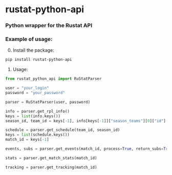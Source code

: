 # rustat-python-api

### Python wrapper for the Rustat API
### Example of usage:
0. Install the package:
```bash
pip install rustat-python-api
```
1. Usage:
```python
from rustat_python_api import RuStatParser

user = "your_login"
password = "your_password"

parser = RuStatParser(user, password)

info = parser.get_rpl_info()
keys = list(info.keys())
season_id, team_id = keys[-1], info[keys[-1]]["season_teams"][0]["id"]

schedule = parser.get_schedule(team_id, season_id)
keys = list(schedule.keys())
match_id = keys[-1]

events, subs = parser.get_events(match_id, process=True, return_subs=True)

stats = parser.get_match_stats(match_id)

tracking = parser.get_tracking(match_id)
```
